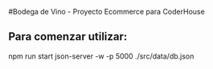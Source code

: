 #Bodega de Vino - Proyecto Ecommerce para CoderHouse

## Para comenzar utilizar:

npm run start
json-server -w -p 5000 ./src/data/db.json
